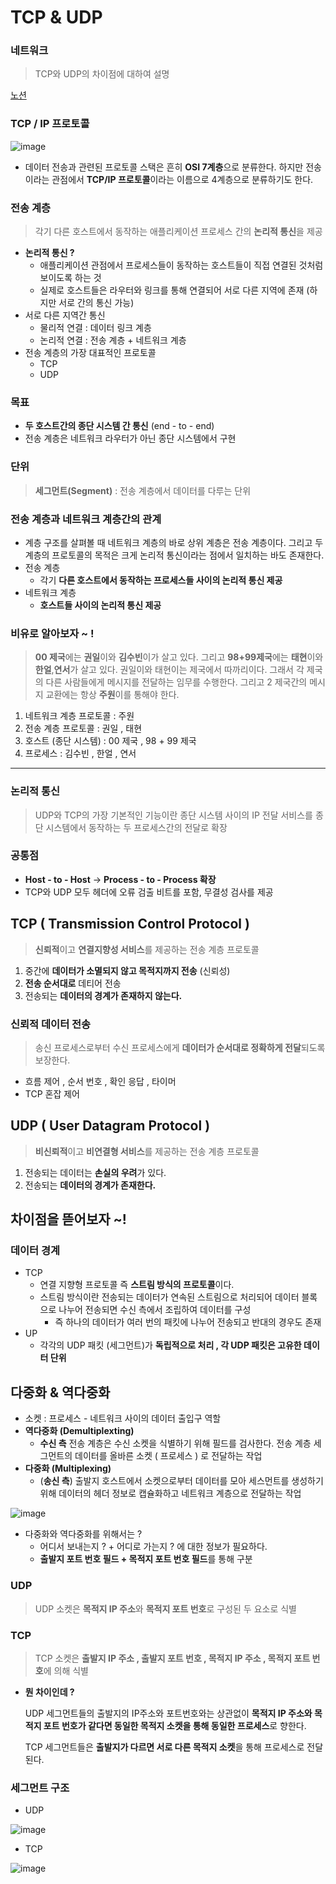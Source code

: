 # TCP & UDP

### 네트워크

> TCP와 UDP의 차이점에 대하여 설명
>

[노션](https://daisy-atmosphere-561.notion.site/TCP-UDP-e4739f7015e6489f95c342a580177159?pvs=4)

### TCP / IP 프로토콜

![image](https://github.com/jinjoo-lab/SSAFY_CS_Study/assets/84346055/9840c555-630c-4d47-b086-7bfbadf2cf30)


- 데이터 전송과 관련된 프로토콜 스택은 흔히 **OSI 7계층**으로 분류한다. 하지만 전송이라는 관점에서 **TCP/IP 프로토콜**이라는 이름으로 4계층으로 분류하기도 한다.

### 전송 계층

> 각기 다른 호스트에서 동작하는 애플리케이션 프로세스 간의 **논리적 통신**을 제공
>
- **논리적 통신 ?**
    - 애플리케이션 관점에서 프로세스들이 동작하는 호스트들이 직접 연결된 것처럼 보이도록 하는 것
    - 실제로 호스트들은 라우터와 링크를 통해 연결되어 서로 다른 지역에 존재 (하지만 서로 간의 통신 가능)
- 서로 다른 지역간 통신
    - 물리적 연결 : 데이터 링크 계층
    - 논리적 연결 : 전송 계층 + 네트워크 계층
- 전송 계층의 가장 대표적인 프로토콜
    - TCP
    - UDP

### 목표

- **두 호스트간의 종단 시스템 간 통신** (end - to - end)
- 전송 계층은 네트워크 라우터가 아닌 종단 시스템에서 구현

### 단위

> **세그먼트(Segment)** : 전송 계층에서 데이터를 다루는 단위
>

### 전송 계층과 네트워크 계층간의 관계

- 계층 구조를 살펴볼 때 네트워크 계층의 바로 상위 계층은 전송 계층이다. 그리고 두 계층의 프로토콜의 목적은 크게 논리적 통신이라는 점에서 일치하는 바도 존재한다.
- 전송 계층
    - 각기 **다른 호스트에서 동작하는 프로세스들 사이의 논리적 통신 제공**
- 네트워크 계층
    - **호스트들 사이의 논리적 통신 제공**

### 비유로 알아보자 ~ !

> **00 제국**에는 **권일**이와 **김수빈**이가 살고 있다. 그리고 **98+99제국**에는 **태현**이와 **한얼**,**연서**가 살고 있다. 권일이와 태현이는 제국에서 따까리이다. 그래서 각 제국의 다른 사람들에게 메시지를 전달하는 임무를 수행한다. 그리고 2 제국간의 메시지 교환에는 항상 **주원**이를 통해야 한다.
>
1. 네트워크 계층 프로토콜 : 주원
2. 전송 계층 프로토콜 : 권일 , 태현
3. 호스트 (종단 시스템) : 00 제국 , 98 + 99 제국
4. 프로세스 : 김수빈 , 한얼 , 연서

---

### 논리적 통신

> UDP와 TCP의 가장 기본적인 기능이란 종단 시스템 사이의 IP 전달 서비스를 종단 시스템에서 동작하는 두 프로세스간의 전달로 확장
>

### 공통점

- **Host - to - Host** → **Process - to - Process 확장**
- TCP와 UDP 모두 헤더에 오류 검출 비트를 포함, 무결성 검사를 제공

## TCP ( Transmission Control Protocol )

> **신뢰적**이고 **연결지향성 서비스**를 제공하는 전송 계층 프로토콜
>
1. 중간에 **데이터가 소멸되지 않고 목적지까지 전송** (신뢰성)
2. **전송 순서대로** 데티어 전송
3. 전송되는 **데이터의 경계가 존재하지 않는다.**

### 신뢰적 데이터 전송

> 송신 프로세스로부터 수신 프로세스에게 **데이터가 순서대로 정확하게 전달**되도록 보장한다.
>
- 흐름 제어 , 순서 번호 , 확인 응답 , 타이머
- TCP 혼잡 제어

## UDP ( User Datagram Protocol )

> **비신뢰적**이고 **비연결형 서비스**를 제공하는 전송 계층 프로토콜
>
1. 전송되는 데이터는 **손실의 우려**가 있다.
2. 전송되는 **데이터의 경계가 존재한다.**

## 차이점을 뜯어보자 ~!

### 데이터 경계

- TCP
    - 연결 지향형 프로토콜 즉 **스트림 방식의 프로토콜**이다.
    - 스트림 방식이란 전송되는 데이터가 연속된 스트림으로 처리되어 데이터 블록으로 나누어 전송되면 수신 측에서 조립하여 데이터를 구성
        - 즉 하나의 데이터가 여러 번의 패킷에 나누어 전송되고 반대의 경우도 존재
- UP
    - 각각의 UDP 패킷 (세그먼트)가 **독립적으로 처리 , 각 UDP 패킷은 고유한 데이터 단위**

## 다중화 & 역다중화

- 소켓 : 프로세스 - 네트워크 사이의 데이터 출입구 역할
- **역다중화 (Demultiplexting)**
    - **수신 측** 전송 계층은 수신 소켓을 식별하기 위해 필드를 검사한다. 전송 계층 세그먼트의 데이터를 올바른 소켓 ( 프로세스 ) 로 전달하는 작업
- **다중화 (Multiplexing)**
    - (**송신 측**) 출발지 호스트에서 소켓으로부터 데이터를 모아 세스먼트를 생성하기 위해 데이터의 헤더 정보로 캡슐화하고 네트워크 계층으로 전달하는 작업

![image](https://github.com/jinjoo-lab/SSAFY_CS_Study/assets/84346055/7f7c3211-ced9-4f34-81cc-1189b73e7cea)

- 다중화와 역다중화를 위해서는 ?
    - 어디서 보내는지 ? + 어디로 가는지 ? 에 대한 정보가 필요하다.
    - **출발지 포트 번호 필드 + 목적지 포트 번호 필드**를 통해 구분

### UDP

> UDP 소켓은 **목적지 IP 주소**와 **목적지 포트 번호**로 구성된 두 요소로 식별
>

### TCP

> TCP 소켓은 **출발지 IP 주소 , 출발지 포트 번호 , 목적지 IP 주소 , 목적지 포트 번호**에 의해 식별
>
- **뭔 차이인데 ?**

  UDP 세그먼트들의 출발지의 IP주소와 포트번호와는 상관없이 **목적지 IP 주소와 목적지 포트 번호가 같다면 동일한 목적지 소켓을 통해 동일한 프로세스**로 향한다.

  TCP 세그먼트들은 **출발지가 다르면 서로 다른 목적지 소켓**을 통해 프로세스로 전달된다.


### 세그먼트 구조

- UDP

![image](https://github.com/jinjoo-lab/SSAFY_CS_Study/assets/84346055/348e2657-b3ef-4c2e-a985-f5ea0511d55e)


- TCP

![image](https://github.com/jinjoo-lab/SSAFY_CS_Study/assets/84346055/e6aeb3d8-29dc-4b17-b1a2-ffad1c248b71)

